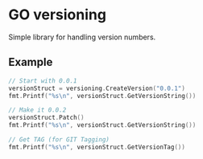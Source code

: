 # GO versioning

Simple library for handling version numbers.

## Example

```go
// Start with 0.0.1
versionStruct = versioning.CreateVersion("0.0.1")
fmt.Printf("%s\n", versionStruct.GetVersionString())

// Make it 0.0.2
versionStruct.Patch()
fmt.Printf("%s\n", versionStruct.GetVersionString())

// Get TAG (for GIT Tagging)
fmt.Printf("%s\n", versionStruct.GetVersionTag())
```
